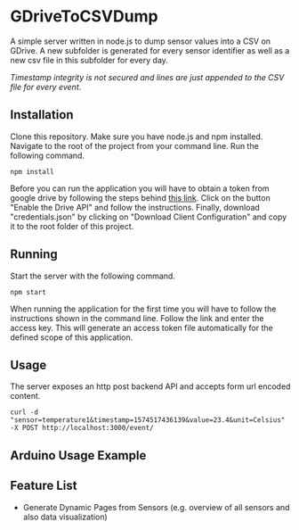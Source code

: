 # GDriveToCSVDump
A simple server written in node.js to dump sensor values into a CSV on GDrive. A new subfolder is generated for every sensor identifier  as well as a new csv file in this subfolder for every day.

*Timestamp integrity is not secured and lines are just appended to the CSV file for every event*. 

## Installation
Clone this repository. Make sure you have node.js and npm installed. Navigate to the root of the project from your command line. Run the following command.

```
npm install
```

Before you can run the application you will have to obtain a token from google drive by following the steps behind [this link](https://developers.google.com/drive/api/v3/enable-drive-api). Click on the button "Enable the Drive API" and follow the instructions. Finally, download "credentials.json" by clicking on "Download Client Configuration" and copy it to the root folder of this project.


## Running 
Start the server with the following command. 
```
npm start
```

When running the application for the first time you will have to follow the instructions shown in the command line. Follow the link and enter the access key. This will generate an access token file automatically for the defined scope of this application.

## Usage
The server exposes an http post backend API and accepts form url encoded content.

```
curl -d "sensor=temperature1&timestamp=1574517436139&value=23.4&unit=Celsius" -X POST http://localhost:3000/event/
```

## Arduino Usage Example

## Feature List
- Generate Dynamic Pages from Sensors (e.g. overview of all sensors and also data visualization)
